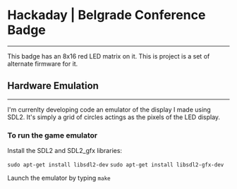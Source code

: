 # Hackaday | Belgrade Conference Badge

---

This badge has an 8x16 red LED matrix on it. This is project is a set of alternate firmware for it.

## Hardware Emulation

---

I'm currenlty developing code an emulator of the display I made using SDL2. It's simply a grid of circles actings as the pixels of the LED display.

### To run the game emulator

Install the SDL2 and SDL2_gfx libraries:

```sudo apt-get install libsdl2-dev```
```sudo apt-get install libsdl2-gfx-dev```

Launch the emulator by typing `make`
